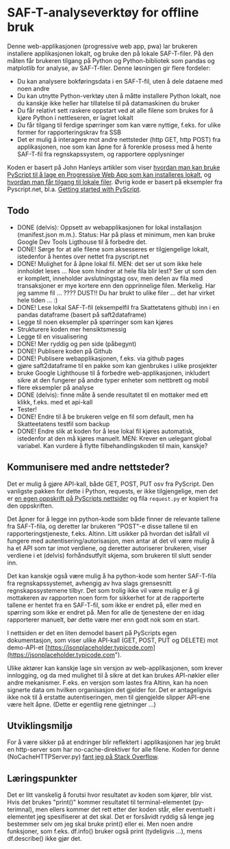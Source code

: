 # SAF-T-analyseverktøy for offline bruk
Denne web-applikasjonen (progressive web app, pwa) lar brukeren installere applikasjonen lokalt, og bruke den på lokale SAF-T-filer. På den måten får brukeren tilgang på Python og Python-bibliotek som pandas og matplotlib for analyse, av SAF-T-filer. Denne løsningen gir flere fordeler:

- Du kan analysere bokføringsdata i en SAF-T-fil, uten å dele dataene med noen andre
- Du kan utnytte Python-verktøy uten å måtte installere Python lokalt, noe du kanskje ikke heller har tillatelse til på datamaskinen du bruker
- Du får relativt sett raskere oppstart ved at alle filene som brukes for å kjøre Python i nettleseren, er lagret lokalt
- Du får tilgang til ferdige spørringer som kan være nyttige, f.eks. for ulike former for rapporteringskrav fra SSB
- Det er mulig å interagere mot andre nettsteder (http GET, http POST) fra applikasjonen, noe som kan åpne for å forenkle prosess med å hente SAF-T-fil fra regnskapssystem, og rapportere opplysninger

Koden er basert på John Hanleys artikler som viser [hvordan man kan bruke PyScript til å lage en Progressive Web App som kan installeres lokalt](https://www.jhanley.com/blog/pyscript-creating-installable-offline-applications/), og [hvordan man får tilgang til lokale filer](https://www.jhanley.com/blog/pyscript-files-and-file-systems-part-1/).
Øvrig kode er basert på eksempler fra Pyscript.net, bl.a. [Getting started with PyScript](https://docs.pyscript.net/latest/tutorials/getting-started.html).

## Todo
- DONE (delvis): Oppsett av webapplikasjonen for lokal installasjon (manifest.json m.m.). Status: Har på plass et minimum, men kan bruke Google Dev Tools Ligthouse til å forbedre det.
- DONE! Sørge for at alle filene som aksesseres er tilgjengelige lokalt, istedenfor å hentes over nettet fra pyscript.net
- DONE! Mulighet for å åpne lokal fil. MEN: det ser ut som ikke hele innholdet leses ... Noe som hindrer at hele fila blir lest? Ser ut som den er komplett, inneholder avslutningstag osv, men delen av fila med transaksjoner er mye kortere enn den opprinnelige filen. Merkelig. Har jeg samme fil ... ???? DUST!! Du har brukt to ulike filer ... det har virket hele tiden ... :)
- DONE! Lese lokal SAF-T-fil (eksempelfil fra Skattetatens github) inn i en pandas dataframe (basert på saft2dataframe)
- Legge til noen eksempler på spørringer som kan kjøres
- Strukturere koden mer hensiktsmessig
- Legge til en visualisering
- DONE! Mer ryddig og pen side (påbegynt)
- DONE! Publisere koden på Github
- DONE! Publisere webapplikasjonen, f.eks. via github pages
- gjøre saft2dataframe til en pakke som kan gjenbrukes i ulike prosjekter
- bruke Google Lighthouse til å forbedre web-applikasjonen, inkludert sikre at den fungerer på andre typer enheter som nettbrett og mobil
- flere eksempler på analyse
- DONE (delvis): finne måte å sende resultatet til en mottaker med ett klikk, f.eks. med et api-kall
- Tester!
- DONE! Endre til å be brukeren velge en fil som default, men ha Skatteetatens testfil som backup
- DONE! Endre slik at koden for å lese lokal fil kjøres automatisk, istedenfor at den må kjøres manuelt. MEN: Krever en uelegant global variabel. Kan vurdere å flytte filbehandlingskoden til main, kanskje?

## Kommunisere med andre nettsteder?
Det er mulig å gjøre API-kall, både GET, POST, PUT osv fra PyScript. Den vanligste pakken for dette i Python, requests, er ikke tilgjengelige, men det er [en egen oppskrift på PyScripts nettsider](https://docs.pyscript.net/latest/guides/http-requests.html) og fila ```request.py``` er kopiert fra den oppskriften.

Det åpner for å legge inn python-kode som både finner de relevante tallene fra SAF-T-fila, og deretter lar brukeren "POST"-e disse tallene til en rapporteringstjeneste, f.eks. Altinn. Litt usikker på hvordan det isåfall vil fungere med autentisering/autorisasjon, men antar at det vil være mulig å ha et API som tar imot verdiene, og deretter autoriserer brukeren, viser verdiene i et (delvis) forhåndsutfylt skjema, som brukeren til slutt sender inn.

Det kan kanskje også være mulig å ha python-kode som henter SAF-T-fila fra regnskapssystemet, avhengig av hva slags grensesnitt regnskapssystemene tilbyr. Det som trolig ikke vil være mulig er å gi mottakeren av rapporten noen form for sikkerhet for at de rapporterte tallene er hentet fra en SAF-T-fil, som ikke er endret på, eller med en spørring som ikke er endret på. Men for alle de tjenestene der en idag rapporterer manuelt, bør dette være mer enn godt nok som en start.

I nettsiden er det en liten demodel basert på PyScripts egen dokumentasjon, som viser ulike API-kall (GET, POST, PUT og DELETE) mot demo-API-et [https://jsonplaceholder.typicode.com](https://jsonplaceholder.typicode.com").

Ulike aktører kan kanskje lage sin versjon av web-applikasjonen, som krever innlogging, og da med mulighet til å sikre at det kan brukes API-nøkler eller andre mekanismer. F.eks. en versjon som lastes fra Altinn, kan ha noen signerte data om hvilken organisasjon det gjelder for. Det er antageligvis ikke nok til å erstatte autentiseringen, men til gjengjelde slipper API-ene være helt åpne. (Dette er egentlig rene gjetninger ...)

## Utviklingsmiljø
For å være sikker på at endringer blir reflektert i applikasjonen har jeg brukt en http-server som har no-cache-direktiver for alle filene. Koden for denne (NoCacheHTTPServer.py) [fant jeg på Stack Overflow](https://stackoverflow.com/a/62482117).

## Læringspunkter
Det er litt vanskelig å forutsi hvor resultatet av koden som kjører, blir vist. Hvis det brukes "print()" kommer resultatet til terminal-elementet (py-terimnal), men ellers kommer det rett etter der koden står, eller eventuelt i elementet jeg spesifiserer at det skal. Det er forsåvidt ryddig så lenge jeg bestemmer selv om jeg skal bruke print() eller ei. Men noen andre funksjoner, som f.eks. df.info() bruker også print (tydeligvis ...), mens df.describe() ikke gjør det.